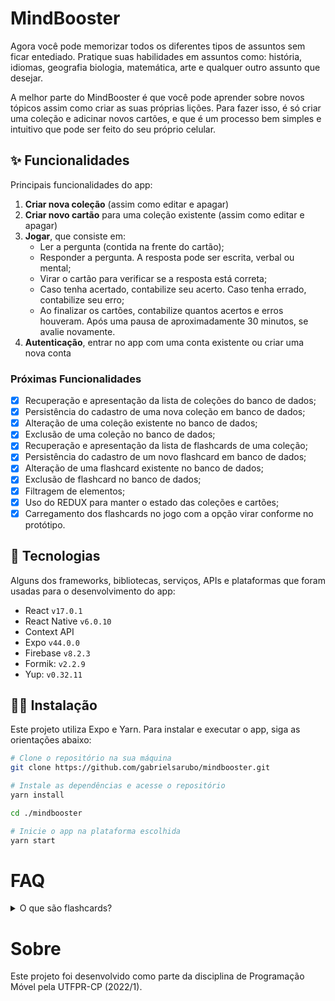 # MindBooster

Agora você pode memorizar todos os diferentes tipos de assuntos sem ficar entediado. Pratique suas habilidades em assuntos como: história, idiomas, geografia biologia, matemática, arte e qualquer outro assunto que desejar.

A melhor parte do MindBooster é que você pode aprender sobre novos tópicos assim como criar as suas próprias lições. Para fazer isso, é só criar uma coleção e adicinar novos cartões, e que é um processo bem simples e intuitivo que pode ser feito do seu próprio celular.

## ✨ Funcionalidades

Principais funcionalidades do app:

1. <b>Criar nova coleção</b> (assim como editar e apagar)
1. <b>Criar novo cartão</b> para uma coleção existente (assim como editar e apagar)
1. <b>Jogar</b>, que consiste em:
    * Ler a pergunta (contida na frente do cartão);
    * Responder a pergunta. A resposta pode ser escrita, verbal ou mental;
    * Virar o cartão para verificar se a resposta está correta;
    * Caso tenha acertado, contabilize seu acerto. Caso tenha errado, contabilize seu erro;
    * Ao finalizar os cartões, contabilize quantos acertos e erros houveram. Após uma pausa de aproximadamente 30 minutos, se avalie novamente.
1. <b>Autenticação</b>, entrar no app com uma conta existente ou criar uma nova conta

### Próximas Funcionalidades

- [x] Recuperação e apresentação da lista de coleções do banco de dados;
- [x] Persistência do cadastro de uma nova coleção em banco de dados;
- [x] Alteração de uma coleção existente no banco de dados;
- [x] Exclusão de uma coleção no banco de dados;
- [x] Recuperação e apresentação da lista de flashcards de uma coleção;
- [x] Persistência do cadastro de um novo flashcard em banco de dados;
- [x] Alteração de uma flashcard existente no banco de dados;
- [x] Exclusão de flashcard no banco de dados;
- [x] Filtragem de elementos; 
- [x] Uso do REDUX para manter o estado das coleções e cartões;
- [x] Carregamento dos flashcards no jogo com a opção virar conforme no protótipo.

## 🚀 Tecnologias

Alguns dos frameworks, bibliotecas, serviços, APIs e plataformas que foram usadas para o desenvolvimento do app:

- React `v17.0.1`
- React Native `v6.0.10`
- Context API
- Expo `v44.0.0`
- Firebase `v8.2.3`
- Formik: `v2.2.9`
- Yup: `v0.32.11`

## 👨‍🚀 Instalação

Este projeto utiliza Expo e Yarn. Para instalar e executar o app, siga as orientações abaixo:

```bash
# Clone o repositório na sua máquina
git clone https://github.com/gabrielsarubo/mindbooster.git

# Instale as dependências e acesse o repositório
yarn install

cd ./mindbooster

# Inicie o app na plataforma escolhida
yarn start
```

# FAQ

<details>
  <summary>O que são flashcards?</summary>
  Flashcards são cartões utilizados para a memorização. Cada cartão possui dois lados. Um lado contém uma pergunta e o outro, a resposta. Geralmente, os flashcards são organizados em coleções de diferentes assuntos.
</details>

# Sobre

Este projeto foi desenvolvido como parte da disciplina de Programação Móvel pela UTFPR-CP (2022/1).
